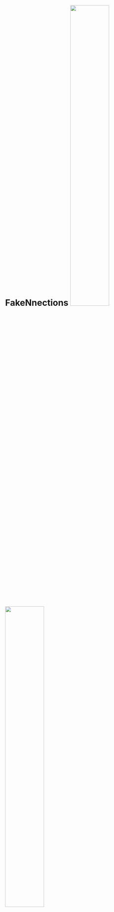 # FakeNnections <img src="https://img.shields.io/badge/PYTHON-3.X-blueviolet?style=for-the-badge" width="50%"> <img src="https://img.shields.io/badge/LICENSE-MIT-brightgreen?style=for-the-badge" width="50%">
Lets you connect Skype, Battle.net, League Of Legends accounts with custom information to your discord account
